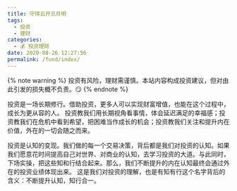```yaml
---
title: 守得云开见月明
tags: 
  - 投资
  - 理财
categories: 
  - 💰 投资理财
date: 2020-08-26 12:27:56
permalink: /fund/index/
---
```

{% note warning %}
投资有风险，理财需谨慎。本站内容构成投资建议，但对由此引发的损失概不负责。😏
{% endnote %}

投资是一场长期修行。借助投资，更多人可以实现财富增值，也能在这个过程中，成长为更从容的人。 投资教我们用长期视角看事情，体会延迟满足的幸福感；投资教我们在危机中看到希望，把困难当作成长的机会；投资教我们关注和提升内在价值，外在的一切会随之而来。

投资是认知的变现。我们做的每一个交易决策，背后都是我们对投资的认知。如果我们愿意花时间提高自己对世界、对商业的认知，去学习投资的大道。与此同时，下场实操，把这些知和行结合起来。那么，我们不断提升的内在认知最终会通过外在的投资业绩体现出来。 这是我们对投资的理解，也是有知有行这个名字背后的含义：不断提升认知，知行合一。
